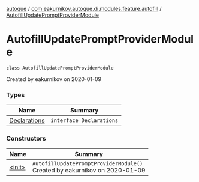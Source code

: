 [autoque](../../index.md) / [com.eakurnikov.autoque.di.modules.feature.autofill](../index.md) / [AutofillUpdatePromptProviderModule](./index.md)

# AutofillUpdatePromptProviderModule

`class AutofillUpdatePromptProviderModule`

Created by eakurnikov on 2020-01-09

### Types

| Name | Summary |
|---|---|
| [Declarations](-declarations/index.md) | `interface Declarations` |

### Constructors

| Name | Summary |
|---|---|
| [&lt;init&gt;](-init-.md) | `AutofillUpdatePromptProviderModule()`<br>Created by eakurnikov on 2020-01-09 |
